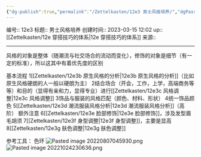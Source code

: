 ```yaml
---
{"dg-publish":true,"permalink":"/Zettelkasten/12e3 男士风格培养/","dgPassFrontmatter":true}
---
```


编号:: 12e3
标题:: 男士风格培养
创建时间:: 2023-03-15 12:02
up:: [[Zettelkasten/12e 穿搭技巧的体系\|12e 穿搭技巧的体系]]
来源:: 

---
风格的对象是整体（随潮流与社交场合的流动而变化），修饰的对象是细节（有一定的标准），所以这其中有着优先度的区别

基本流程
1[[Zettelkasten/12e3b 原生风格的分析\|12e3b 原生风格的分析]]（比如原生风格硬朗的人一般以硬朗为主）
2结合场合（开会，工作，上学，高端商务等等）和目的（显得有亲和力，显得专业）进行[[Zettelkasten/12e3c 风格调整\|12e3c 风格调整]]
3饰品与服装的风格匹配（颜色、材料、形状）
4统一饰品颜色
5[[Zettelkasten/12e3d 潮流服装风格分析\|12e3d 潮流服装风格分析]]（高阶）
额外注意
6[[Zettelkasten/12e3e 脸部修饰\|12e3e 脸部修饰]]，涉及发型眉毛胡须
7[[Zettelkasten/12e3f 身型调整\|12e3f 身型调整]]，主要是显高
8[[Zettelkasten/12e3g 肤色调整\|12e3g 肤色调整]]


参考工具：
色环
![Pasted image 20220807045930.png](/img/user/attachment/Pasted%20image%2020220807045930.png)
![Pasted image 20221024230636.png](/img/user/attachment/Pasted%20image%2020221024230636.png)

